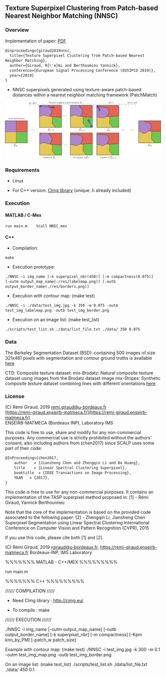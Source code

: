 ## Texture Superpixel Clustering from Patch-based Nearest Neighbor Matching (NNSC)

### Overview

Implementation of paper:  [PDF](https://arxiv.org/abs/2003.04414)
```
@inproceedings{giraud2019nnsc,
  title={Texture Superpixel Clustering from Patch-based Nearest Neighbor Matching},
  author={Giraud, R{\'e}mi and Berthoumieu Yannick},
  conference={European Signal Processing Conference (EUSIPCO 2019)},
  year={2019}
}
```

- NNSC superpixels generated using texture-aware patch-based distances within a nearest neighbor matching framework (PatchMatch) 

![image](./Figures/nnsc_method.png)


### Requirements

- Linux

- For C++ version:  [CImg library](http://cimg.eu/)  (unique .h already included)


### Execution

#### MATLAB / C-Mex
```
run main.m    %call NNSC_mex
```


#### C++

- Compilation:
```
make
```

- Execution prototype:
```
./NNSC -i img_name [-k superpixel_nbr(450)] [-m compactness(0.075)]  [-outm output_map_name(./res/labelmap.png)] [-outb output_border_name(./res/borders.png)]
```
- Execution with contour map:  (make test)
``` 
./NNSC -i ./data/test_img.jpg -k 350 -m 0.075 -outm test_img_labelmap.png -outb test_img_border.png
```
- Execution on an image list:  (make test_list)
```
./scripts/test_list.sh ./data/list_file.txt ./data/ 350 0.075
```


### Data

The Berkeley Segmentation Dataset (BSD): containing 500 images of size 321x481 pixels with segmentation and contour ground truths is available 
[here](https://www2.eecs.berkeley.edu/Research/Projects/CS/vision/grouping/resources.html)

CTD: Composite texture dataset: mix-Brodatz: Natural composite texture dataset using images from the Brodatz dataset image
mix-Stripes: Synthetic composite texture dataset combining lines with different orientations
[here](https://github.com/rgiraud/ctd)


### License

(C) Rémi Giraud, 2019
remi.giraud@u-bordeaux.fr  
[https://remi-giraud.enseirb-matmeca.fr](https://remi-giraud.enseirb-matmeca.fr)  
ENSEIRB-MATMECA (Bordeaux INP), Laboratory IMS

This code is free to use, share and modify for any non-commercial purposes.
Any commercial use is strictly prohibited without the authors' consent, also including authors from (chen2017) since SCALP uses some part of their code:
```
@InProceedings{chen2017,
    author   = {Jiansheng Chen and Zhengqin Li and Bo Huang},
    title    = {Linear Spectral Clustering Superpixel},
    booktitle  = {IEEE Transactions on Image Processing},
    YEAR   = {2017},
}
```



This code is free to use for any non-commercial purposes.
It contains an implementation of the TASP superpixel method proposed in:
[1] - 
      Rémi Giraud, Yannick Berthoumieu
      

Note that the core of the implementation is based on the provided code associated to the following paper:
[2] - Zhengqin Li, Jiansheng Chen
      Superpixel Segmentation using Linear Spectral Clustering
      International Conference on Computer Vision and Pattern Recognition (CVPR), 2015

If you use this code, please cite both [1] and [2].

(C) Rémi Giraud, 2019
rgiraud@u-bordeaux.fr, https://remi-giraud.enseirb-matmeca.fr
Bordeaux-INP, IMS Laboratory


%%%%%%% MATLAB - C++/MEX %%%%%%%%%

run main.m



%%%%%%% C++ %%%%%%%%%

////// COMPILATION /////

- Need CImg library :  http://cimg.eu/

- To compile : make


////// EXECUTION //////

./NNSC -i img_name [-outm output_map_name] [-outb output_border_name] [-k superpixel_nbr] [-m compactness] [-Kpm knn_by_PM] [-patch_w patch_size] 

Example with contour map:  (make test)
./NNSC -i test_img.jpg -k 300 -m 0.1 -outm test_img_map.png -outb test_img_border.png

On an image list:  (make test_list)
./scripts/test_list.sh ./data/list_file.txt ./data/ 450 0.1




